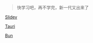 

> 快学习吧，再不学完，新一代又出来了

[Slidev](https://cn.sli.dev/)

[Tauri](https://tauri.app/zh-cn/)

[Bun](https://bun.sh/)